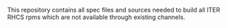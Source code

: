 This repository contains all spec files and sources needed to build all ITER RHCS rpms which are not available through existing channels.